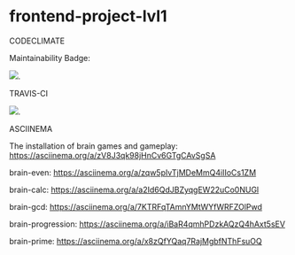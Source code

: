 # frontend-project-lvl1

CODECLIMATE

Maintainability Badge:

<a href="https://codeclimate.com/github/Den520/frontend-project-lvl1/maintainability"><img src="https://api.codeclimate.com/v1/badges/9aa2eb2b2dd1cfe0773c/maintainability" /></a>.


TRAVIS-CI

<a href="https://travis-ci.org/Den520/frontend-project-lvl1"><img src="https://travis-ci.org/Den520/frontend-project-lvl1.svg?branch=master" /></a>.


ASCIINEMA

The installation of brain games and gameplay: https://asciinema.org/a/zV8J3qk98jHnCv6GTgCAvSgSA

brain-even: https://asciinema.org/a/zqw5pIvTjMDeMmQ4iIIoCs1ZM
    
brain-calc: https://asciinema.org/a/a2Id6QdJBZyqgEW22uCo0NUGl
    
brain-gcd: https://asciinema.org/a/7KTRFqTAmnYMtWYfWRFZOlPwd

brain-progression: https://asciinema.org/a/iBaR4qmhPDzkAQzQ4hAxt5sEV
    
brain-prime: https://asciinema.org/a/x8zQfYQaq7RajMgbfNThFsuOQ
